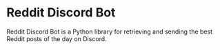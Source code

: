 # Reddit Discord Bot

Reddit Discord Bot is a Python library for retrieving and sending the best Reddit posts of the day on Discord.
